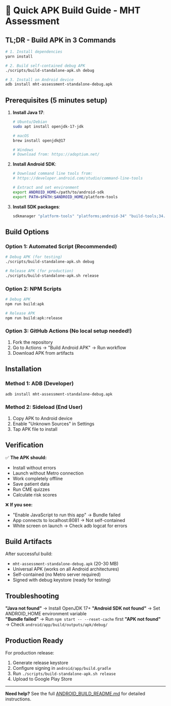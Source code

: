 # 🚀 Quick APK Build Guide - MHT Assessment

## **TL;DR - Build APK in 3 Commands**

```bash
# 1. Install dependencies
yarn install

# 2. Build self-contained debug APK
./scripts/build-standalone-apk.sh debug

# 3. Install on Android device
adb install mht-assessment-standalone-debug.apk
```

## **Prerequisites (5 minutes setup)**

1. **Install Java 17**:
   ```bash
   # Ubuntu/Debian
   sudo apt install openjdk-17-jdk
   
   # macOS
   brew install openjdk@17
   
   # Windows
   # Download from: https://adoptium.net/
   ```

2. **Install Android SDK**:
   ```bash
   # Download command line tools from:
   # https://developer.android.com/studio/command-line-tools
   
   # Extract and set environment
   export ANDROID_HOME=/path/to/android-sdk
   export PATH=$PATH:$ANDROID_HOME/platform-tools
   ```

3. **Install SDK packages**:
   ```bash
   sdkmanager "platform-tools" "platforms;android-34" "build-tools;34.0.0"
   ```

## **Build Options**

### Option 1: Automated Script (Recommended)
```bash
# Debug APK (for testing)
./scripts/build-standalone-apk.sh debug

# Release APK (for production)
./scripts/build-standalone-apk.sh release
```

### Option 2: NPM Scripts
```bash
# Debug APK
npm run build:apk

# Release APK  
npm run build:apk:release
```

### Option 3: GitHub Actions (No local setup needed!)
1. Fork the repository
2. Go to Actions → "Build Android APK" → Run workflow
3. Download APK from artifacts

## **Installation**

### Method 1: ADB (Developer)
```bash
adb install mht-assessment-standalone-debug.apk
```

### Method 2: Sideload (End User)
1. Copy APK to Android device
2. Enable "Unknown Sources" in Settings
3. Tap APK file to install

## **Verification**

✅ **The APK should:**
- Install without errors
- Launch without Metro connection
- Work completely offline
- Save patient data
- Run CME quizzes
- Calculate risk scores

❌ **If you see:**
- "Enable JavaScript to run this app" → Bundle failed
- App connects to localhost:8081 → Not self-contained
- White screen on launch → Check adb logcat for errors

## **Build Artifacts**

After successful build:
- `mht-assessment-standalone-debug.apk` (20-30 MB)
- Universal APK (works on all Android architectures)
- Self-contained (no Metro server required)
- Signed with debug keystore (ready for testing)

## **Troubleshooting**

**"Java not found"** → Install OpenJDK 17+
**"Android SDK not found"** → Set ANDROID_HOME environment variable  
**"Bundle failed"** → Run `npm start -- --reset-cache` first
**"APK not found"** → Check `android/app/build/outputs/apk/debug/`

## **Production Ready**

For production release:
1. Generate release keystore
2. Configure signing in `android/app/build.gradle`
3. Run `./scripts/build-standalone-apk.sh release`
4. Upload to Google Play Store

---

**Need help?** See the full [ANDROID_BUILD_README.md](ANDROID_BUILD_README.md) for detailed instructions.